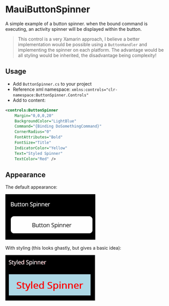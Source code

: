 # MauiButtonSpinner
A simple example of a button spinner. when the bound command is executing, an activity spinner will be displayed within the button.

> This control is a very Xamarin approach, I believe a better implementation would be possible using a `ButtonHandler` and implementing the spinner on each platform. The advantage would be all styling would be inherited, the disadvantage being complexity!

## Usage

- Add `ButtonSpinner.cs` to your project
- Reference xml namespace: `xmlns:controls="clr-namespace:ButtonSpinner.Controls"`
- Add to content:
```xml
<controls:ButtonSpinner
    Margin="0,0,0,20"
    BackgroundColor="LightBlue"
    Command="{Binding DoSomethingCommand}"
    CornerRadius="0"
    FontAttributes="Bold"
    FontSize="Title"
    IndicatorColor="Yellow"
    Text="Styled Spinner"
    TextColor="Red" />
```

## Appearance

The default appearance:

![Default Styling](assets/button-spinner.gif)

With styling (this looks ghastly, but gives a basic idea):

![Styled appearance](assets/styled-spinner.gif)